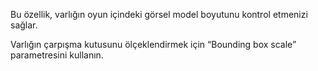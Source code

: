Bu özellik, varlığın oyun içindeki görsel model boyutunu kontrol etmenizi sağlar.

Varlığın çarpışma kutusunu ölçeklendirmek için “Bounding box scale” parametresini kullanın.

